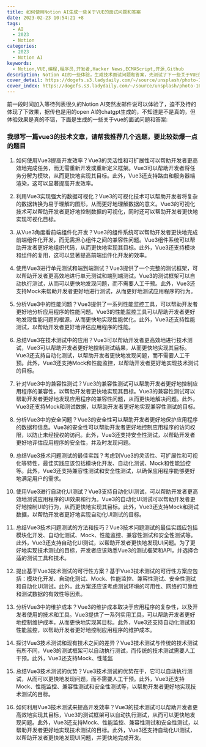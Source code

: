 ```yaml
---
title: 如何使用Notion AI生成一些关于VUE的面试问题和答案
date: 2023-02-23 10:54:21 +8
tags:
  - AI
  - 2023
  - Notion
categories:
  - 2023
  - Notion AI
keywords:
  - Notion,VUE,编程,程序员,开发者,Hacker News,ECMAScript,开源,Github
description: Notion AI的一些体验，生成技术面试问题和答案，先测试了下一些关于VUE的问题和回答
cover_detail: https://dogefs.s3.ladydaily.com/~/source/unsplash/photo-1676999208002-ebebd2469592?ixlib=rb-4.0.3&ixid=MnwxMjA3fDB8MHxlZGl0b3JpYWwtZmVlZHw4N3x8fGVufDB8fHx8&auto=format&fit=crop&w=800&q=80
cover_index: https://dogefs.s3.ladydaily.com/~/source/unsplash/photo-1676999208002-ebebd2469592?ixlib=rb-4.0.3&ixid=MnwxMjA3fDB8MHxlZGl0b3JpYWwtZmVlZHw4N3x8fGVufDB8fHx8&auto=format&fit=crop&w=800&q=80
---
```


前一段时间加入等待列表很久的Notion AI突然发邮件说可以体验了，迫不及待的体现了下效果，据传也是用的open AI的chatgpt生成的，不知道是不是真的，但体验效果是真的不错，下面是生成的一些关于vue的面试问题和答案:

### 我想写一篇vue3的技术文章，请帮我推荐几个选题，要比较劲爆一点的题目

1. 如何使用Vue3提高开发效率？Vue3的灵活性和可扩展性可以帮助开发者更高效地完成任务，而无需重新开发或重新定义框架。Vue3可以帮助开发者将任务分解为模块，从而更快地实现其目标。此外，Vue3还支持路由和服务器端渲染，这可以显著提高开发效率。

2. 利用Vue3实现强大的数据可视化？Vue3的可视化技术可以帮助开发者将复杂的数据转换为易于理解的图形，从而更好地理解数据的意义。Vue3的可视化技术可以帮助开发者更好地控制数据的可视化，同时还可以帮助开发者更快地实现可视化目标。

3. 从Vue3角度看前端组件化开发？Vue3的组件系统可以帮助开发者更快地完成前端组件化开发，而无需担心组件之间的兼容性问题。Vue3组件系统可以帮助开发者更好地组织代码，从而更快地实现其目标。此外，Vue3还支持模块和组件的复用，这可以显著提高前端组件化开发的效率。

4. 使用Vue3进行单元测试和端到端测试？Vue3提供了一个完整的测试框架，可以帮助开发者更高效地进行单元测试和端到端测试。Vue3的测试框架可以自动执行测试，从而可以更快地发现问题，而不需要人工干预。此外，Vue3还支持Mock来帮助开发者更好地进行测试，从而更好地测试应用程序的行为。

5. 分析Vue3中的性能问题？Vue3提供了一系列性能监控工具，可以帮助开发者更好地分析应用程序的性能问题。Vue3的性能监控工具可以帮助开发者更好地发现性能问题的根源，从而更快地实现性能优化。此外，Vue3还支持性能测试，以帮助开发者更好地评估应用程序的性能。

6. 总结Vue3在技术测试中的应用？Vue3可以帮助开发者更高效地进行技术测试，Vue3可以帮助开发者更好地控制测试结果，从而更快地实现其目标。Vue3还支持自动化测试，以帮助开发者更快地发现问题，而不需要人工干预。此外，Vue3还支持Mock和性能监控，以帮助开发者更好地实现技术测试的目标。

7. 针对Vue3中的兼容性测试？Vue3的兼容性测试可以帮助开发者更好地控制应用程序的兼容性，以帮助开发者更快地实现其目标。Vue3的兼容性测试可以帮助开发者更好地发现应用程序的兼容性问题，从而更快地解决问题。此外，Vue3还支持Mock和测试数据，以帮助开发者更好地实现兼容性测试的目标。

8. 分析Vue3中的安全问题？Vue3的安全性可以帮助开发者更好地保护应用程序的数据和信息。Vue3的安全性可以帮助开发者更好地控制应用程序的访问权限，以防止未经授权的访问。此外，Vue3还支持安全性测试，以帮助开发者更好地评估应用程序的安全性，并及时发现问题。

9. 总结Vue3技术问题测试的最佳实践？考虑到Vue3的灵活性、可扩展性和可视化等特性，最佳实践应该包括模块化开发、自动化测试、Mock和性能监控等。此外，Vue3还支持兼容性测试和安全性测试，以确保应用程序能够更好地满足用户的需求。

10. 使用Vue3进行自动化UI测试？Vue3支持自动化UI测试，可以帮助开发者更高效地测试应用程序的UI效果和行为。Vue3的自动化UI测试可以帮助开发者更好地控制UI的行为，从而更快地实现其目标。此外，Vue3还支持Mock和测试数据，以帮助开发者更好地实现自动化UI测试的目标。

11. 总结Vue3技术问题测试的方法和技巧？Vue3技术问题测试的最佳实践应包括模块化开发、自动化测试、Mock、性能监控、兼容性测试和安全性测试等。此外，Vue3还支持自动化UI测试，以帮助开发者更快地发现UI问题。为了更好地实现技术测试的目标，开发者应该熟悉Vue3的测试框架和API，并选择合适的测试工具和技术。

12. 提出基于Vue3技术测试的可行性方案？基于Vue3技术测试的可行性方案应包括：模块化开发、自动化测试、Mock、性能监控、兼容性测试、安全性测试和自动化UI测试。此外，此方案还应该考虑测试环境的可用性、网络的可靠性和测试数据的有效性等因素。

13. 分析Vue3中的维护成本？Vue3的维护成本取决于应用程序的复杂性，以及开发者使用的技术和工具。Vue3提供了一系列实用工具，可以帮助开发者更好地控制维护成本，从而更快地实现其目标。此外，Vue3还支持自动化测试和性能监控，以帮助开发者更好地控制应用程序的维护成本。

14. 探讨Vue3技术测试和现有技术之间的差异？Vue3技术测试与传统的技术测试有所不同，Vue3的测试框架可以自动执行测试，而传统的技术测试需要人工干预。此外，Vue3还支持Mock、性能监

15. 总结Vue3技术测试的优势？Vue3技术测试的优势在于，它可以自动执行测试，从而可以更快地发现问题，而不需要人工干预。此外，Vue3还支持Mock、性能监控、兼容性测试和安全性测试等，以帮助开发者更好地实现技术测试的目标。

16. 如何利用Vue3技术测试来提高开发效率？Vue3的技术测试可以帮助开发者更高效地实现其目标，Vue3的测试框架可以自动执行测试，从而可以更快地发现问题。此外，Vue3还支持Mock、性能监控、兼容性测试和安全性测试，以帮助开发者更好地实现技术测试的目标。此外，Vue3还支持自动化UI测试，以帮助开发者更快地发现UI问题，并更快地完成开发。